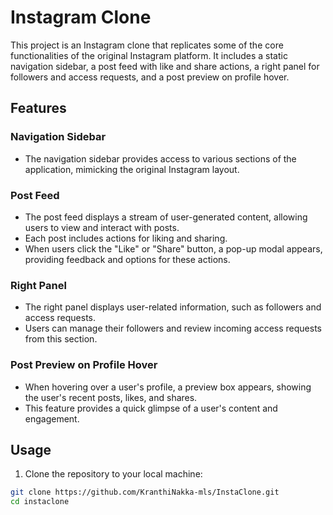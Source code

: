 # Instagram Clone

This project is an Instagram clone that replicates some of the core functionalities of the original Instagram platform. It includes a static navigation sidebar, a post feed with like and share actions, a right panel for followers and access requests, and a post preview on profile hover.

## Features

### Navigation Sidebar

- The navigation sidebar provides access to various sections of the application, mimicking the original Instagram layout.

### Post Feed

- The post feed displays a stream of user-generated content, allowing users to view and interact with posts.
- Each post includes actions for liking and sharing.
- When users click the "Like" or "Share" button, a pop-up modal appears, providing feedback and options for these actions.

### Right Panel

- The right panel displays user-related information, such as followers and access requests.
- Users can manage their followers and review incoming access requests from this section.

### Post Preview on Profile Hover

- When hovering over a user's profile, a preview box appears, showing the user's recent posts, likes, and shares.
- This feature provides a quick glimpse of a user's content and engagement.

## Usage

1. Clone the repository to your local machine:

```bash
git clone https://github.com/KranthiNakka-mls/InstaClone.git
cd instaclone
```
